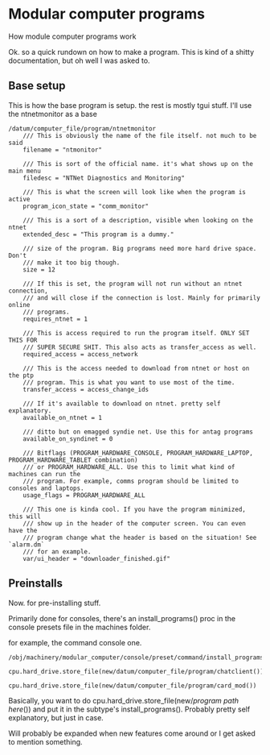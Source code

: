 # Modular computer programs

How module computer programs work

Ok. so a quick rundown on how to make a program. This is kind of a shitty documentation, but oh well I was asked to.

## Base setup

This is how the base program is setup. the rest is mostly tgui stuff. I'll use the ntnetmonitor as a base

```DM
/datum/computer_file/program/ntnetmonitor
	/// This is obviously the name of the file itself. not much to be said
	filename = "ntmonitor"

	/// This is sort of the official name. it's what shows up on the main menu
	filedesc = "NTNet Diagnostics and Monitoring"

	/// This is what the screen will look like when the program is active
	program_icon_state = "comm_monitor"

	/// This is a sort of a description, visible when looking on the ntnet
	extended_desc = "This program is a dummy."

	/// size of the program. Big programs need more hard drive space. Don't
	/// make it too big though.
	size = 12

	/// If this is set, the program will not run without an ntnet connection,
	/// and will close if the connection is lost. Mainly for primarily online
	/// programs.
	requires_ntnet = 1

	/// This is access required to run the program itself. ONLY SET THIS FOR
	/// SUPER SECURE SHIT. This also acts as transfer_access as well.
	required_access = access_network

	/// This is the access needed to download from ntnet or host on the ptp
	/// program. This is what you want to use most of the time.
	transfer_access = access_change_ids

	/// If it's available to download on ntnet. pretty self explanatory.
	available_on_ntnet = 1

	/// ditto but on emagged syndie net. Use this for antag programs
	available_on_syndinet = 0

	/// Bitflags (PROGRAM_HARDWARE_CONSOLE, PROGRAM_HARDWARE_LAPTOP, PROGRAM_HARDWARE_TABLET combination)
	/// or PROGRAM_HARDWARE_ALL. Use this to limit what kind of machines can run the
	/// program. For example, comms program should be limited to consoles and laptops.
	usage_flags = PROGRAM_HARDWARE_ALL

	/// This one is kinda cool. If you have the program minimized, this will
	/// show up in the header of the computer screen. You can even have the
	/// program change what the header is based on the situation! See `alarm.dm`
	/// for an example.
	var/ui_header = "downloader_finished.gif"
```

## Preinstalls

Now. for pre-installing stuff.

Primarily done for consoles, there's an install_programs() proc in the console presets file in the machines folder.

for example, the command console one.

```DM
/obj/machinery/modular_computer/console/preset/command/install_programs()
	cpu.hard_drive.store_file(new/datum/computer_file/program/chatclient())
	cpu.hard_drive.store_file(new/datum/computer_file/program/card_mod())
```
Basically, you want to do  cpu.hard_drive.store_file(new/*program path here*()) and put it in the subtype's install_programs().
Probably pretty self explanatory, but just in case.

Will probably be expanded when new features come around or I get asked to mention something.
